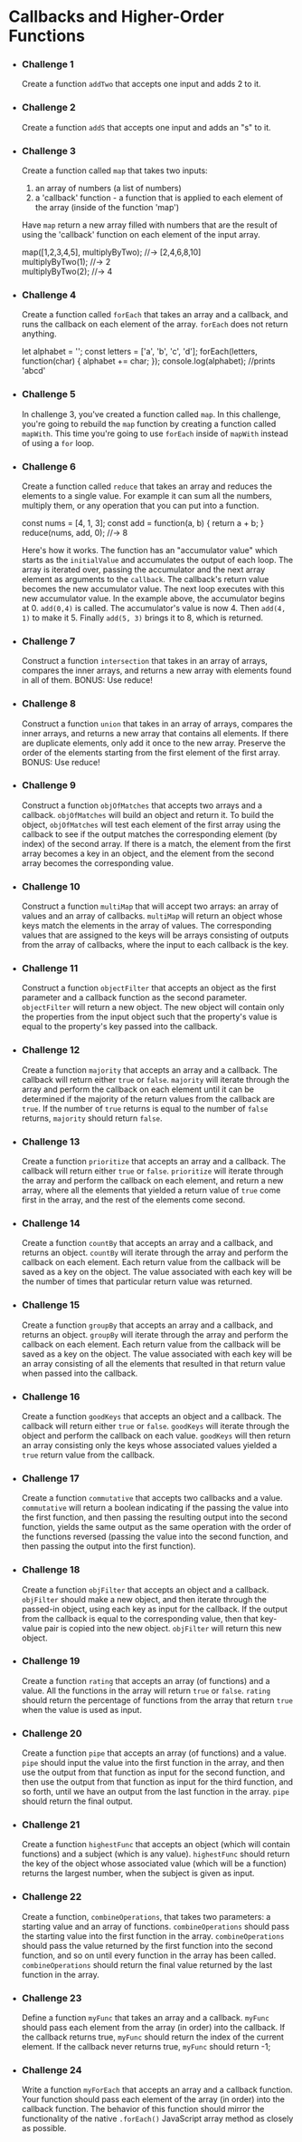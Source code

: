 Callbacks and Higher-Order Functions
====================================

*   ### Challenge 1
    
    Create a function `addTwo` that accepts one input and adds 2 to it.
*   ### Challenge 2
    
    Create a function `addS` that accepts one input and adds an "s" to it.
*   ### Challenge 3
    
    Create a function called `map` that takes two inputs:  
    
    1.  an array of numbers (a list of numbers)
    2.  a 'callback' function - a function that is applied to each element of the array (inside of the function 'map')
    
    Have `map` return a new array filled with numbers that are the result of using the 'callback' function on each element of the input array.  
    
    map(\[1,2,3,4,5\], multiplyByTwo); //-> \[2,4,6,8,10\]  
    multiplyByTwo(1); //-> 2  
    multiplyByTwo(2); //-> 4
      
    
*   ### Challenge 4
    
    Create a function called `forEach` that takes an array and a callback, and runs the callback on each element of the array. `forEach` does not return anything.
    
    let alphabet \= '';
    const letters \= \['a', 'b', 'c', 'd'\];
    forEach(letters, function(char) {
      alphabet += char;
    });
    console.log(alphabet);   //prints 'abcd'
    
*   ### Challenge 5
    
    In challenge 3, you've created a function called `map`. In this challenge, you're going to rebuild the `map` function by creating a function called `mapWith`. This time you're going to use `forEach` inside of `mapWith` instead of using a `for` loop.
*   ### Challenge 6
    
    Create a function called `reduce` that takes an array and reduces the elements to a single value. For example it can sum all the numbers, multiply them, or any operation that you can put into a function.
    
    const nums \= \[4, 1, 3\];
    const add \= function(a, b) { return a + b; }
    reduce(nums, add, 0);   //-> 8
    
    Here's how it works. The function has an "accumulator value" which starts as the `initialValue` and accumulates the output of each loop. The array is iterated over, passing the accumulator and the next array element as arguments to the `callback`. The callback's return value becomes the new accumulator value. The next loop executes with this new accumulator value. In the example above, the accumulator begins at 0. `add(0,4)` is called. The accumulator's value is now 4. Then `add(4, 1)` to make it 5. Finally `add(5, 3)` brings it to 8, which is returned.
*   ### Challenge 7
    
    Construct a function `intersection` that takes in an array of arrays, compares the inner arrays, and returns a new array with elements found in all of them. BONUS: Use reduce!
*   ### Challenge 8
    
    Construct a function `union` that takes in an array of arrays, compares the inner arrays, and returns a new array that contains all elements. If there are duplicate elements, only add it once to the new array. Preserve the order of the elements starting from the first element of the first array. BONUS: Use reduce!
*   ### Challenge 9
    
    Construct a function `objOfMatches` that accepts two arrays and a callback. `objOfMatches` will build an object and return it. To build the object, `objOfMatches` will test each element of the first array using the callback to see if the output matches the corresponding element (by index) of the second array. If there is a match, the element from the first array becomes a key in an object, and the element from the second array becomes the corresponding value.
*   ### Challenge 10
    
    Construct a function `multiMap` that will accept two arrays: an array of values and an array of callbacks. `multiMap` will return an object whose keys match the elements in the array of values. The corresponding values that are assigned to the keys will be arrays consisting of outputs from the array of callbacks, where the input to each callback is the key.
*   ### Challenge 11
    
    Construct a function `objectFilter` that accepts an object as the first parameter and a callback function as the second parameter. `objectFilter` will return a new object. The new object will contain only the properties from the input object such that the property's value is equal to the property's key passed into the callback.
*   ### Challenge 12
    
    Create a function `majority` that accepts an array and a callback. The callback will return either `true` or `false`. `majority` will iterate through the array and perform the callback on each element until it can be determined if the majority of the return values from the callback are `true`. If the number of `true` returns is equal to the number of `false` returns, `majority` should return `false`.
*   ### Challenge 13
    
    Create a function `prioritize` that accepts an array and a callback. The callback will return either `true` or `false`. `prioritize` will iterate through the array and perform the callback on each element, and return a new array, where all the elements that yielded a return value of `true` come first in the array, and the rest of the elements come second.
*   ### Challenge 14
    
    Create a function `countBy` that accepts an array and a callback, and returns an object. `countBy` will iterate through the array and perform the callback on each element. Each return value from the callback will be saved as a key on the object. The value associated with each key will be the number of times that particular return value was returned.
*   ### Challenge 15
    
    Create a function `groupBy` that accepts an array and a callback, and returns an object. `groupBy` will iterate through the array and perform the callback on each element. Each return value from the callback will be saved as a key on the object. The value associated with each key will be an array consisting of all the elements that resulted in that return value when passed into the callback.
*   ### Challenge 16
    
    Create a function `goodKeys` that accepts an object and a callback. The callback will return either `true` or `false`. `goodKeys` will iterate through the object and perform the callback on each value. `goodKeys` will then return an array consisting only the keys whose associated values yielded a `true` return value from the callback.
*   ### Challenge 17
    
    Create a function `commutative` that accepts two callbacks and a value. `commutative` will return a boolean indicating if the passing the value into the first function, and then passing the resulting output into the second function, yields the same output as the same operation with the order of the functions reversed (passing the value into the second function, and then passing the output into the first function).
*   ### Challenge 18
    
    Create a function `objFilter` that accepts an object and a callback. `objFilter` should make a new object, and then iterate through the passed-in object, using each key as input for the callback. If the output from the callback is equal to the corresponding value, then that key-value pair is copied into the new object. `objFilter` will return this new object.
*   ### Challenge 19
    
    Create a function `rating` that accepts an array (of functions) and a value. All the functions in the array will return `true` or `false`. `rating` should return the percentage of functions from the array that return `true` when the value is used as input.
*   ### Challenge 20
    
    Create a function `pipe` that accepts an array (of functions) and a value. `pipe` should input the value into the first function in the array, and then use the output from that function as input for the second function, and then use the output from that function as input for the third function, and so forth, until we have an output from the last function in the array. `pipe` should return the final output.
*   ### Challenge 21
    
    Create a function `highestFunc` that accepts an object (which will contain functions) and a subject (which is any value). `highestFunc` should return the key of the object whose associated value (which will be a function) returns the largest number, when the subject is given as input.
*   ### Challenge 22
    
    Create a function, `combineOperations`, that takes two parameters: a starting value and an array of functions. `combineOperations` should pass the starting value into the first function in the array. `combineOperations` should pass the value returned by the first function into the second function, and so on until every function in the array has been called. `combineOperations` should return the final value returned by the last function in the array.
*   ### Challenge 23
    
    Define a function `myFunc` that takes an array and a callback. `myFunc` should pass each element from the array (in order) into the callback. If the callback returns true, `myFunc` should return the index of the current element. If the callback never returns true, `myFunc` should return -1;
*   ### Challenge 24
    
    Write a function `myForEach` that accepts an array and a callback function. Your function should pass each element of the array (in order) into the callback function. The behavior of this function should mirror the functionality of the native `.forEach()` JavaScript array method as closely as possible.
